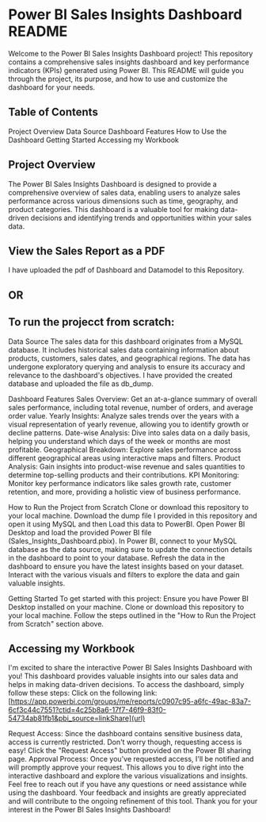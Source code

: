 # Power BI Sales Insights Dashboard README

Welcome to the Power BI Sales Insights Dashboard project!
This repository contains a comprehensive sales insights dashboard and key performance indicators (KPIs) generated using Power BI. This README will guide you through the project, its purpose, and how to use and customize the dashboard for your needs.

## Table of Contents
Project Overview
Data Source
Dashboard Features
How to Use the Dashboard
Getting Started
Accessing my Workbook


## Project Overview
The Power BI Sales Insights Dashboard is designed to provide a comprehensive overview of sales data, enabling users to analyze sales performance across various dimensions such as time, geography, and product categories. This dashboard is a valuable tool for making data-driven decisions and identifying trends and opportunities within your sales data.

## View the Sales Report as a PDF
I have uploaded the pdf of Dashboard and Datamodel to this Repository.

## OR

## To run the projecct from scratch:

Data Source
The sales data for this dashboard originates from a MySQL database. It includes historical sales data containing information about products, customers, sales dates, and geographical regions. The data has undergone exploratory querying and analysis to ensure its accuracy and relevance to the dashboard's objectives. I have provided the created database and uploaded the file as db_dump.

Dashboard Features
Sales Overview: Get an at-a-glance summary of overall sales performance, including total revenue, number of orders, and average order value.
Yearly Insights: Analyze sales trends over the years with a visual representation of yearly revenue, allowing you to identify growth or decline patterns.
Date-wise Analysis: Dive into sales data on a daily basis, helping you understand which days of the week or months are most profitable.
Geographical Breakdown: Explore sales performance across different geographical areas using interactive maps and filters.
Product Analysis: Gain insights into product-wise revenue and sales quantities to determine top-selling products and their contributions.
KPI Monitoring: Monitor key performance indicators like sales growth rate, customer retention, and more, providing a holistic view of business performance.

How to Run the Project from Scratch
Clone or download this repository to your local machine.
Download the dump file I provided in this repository and open it using MySQL and then Load this data to PowerBI.
Open Power BI Desktop and load the provided Power BI file (Sales_Insights_Dashboard.pbix).
In Power BI, connect to your MySQL database as the data source, making sure to update the connection details in the dashboard to point to your database.
Refresh the data in the dashboard to ensure you have the latest insights based on your dataset.
Interact with the various visuals and filters to explore the data and gain valuable insights.

Getting Started
To get started with this project:
Ensure you have Power BI Desktop installed on your machine.
Clone or download this repository to your local machine.
Follow the steps outlined in the "How to Run the Project from Scratch" section above.

## Accessing my Workbook
I'm excited to share the interactive Power BI Sales Insights Dashboard with you! This dashboard provides valuable insights into our sales data and helps in making data-driven decisions. To access the dashboard, simply follow these steps:
Click on the following link: [https://app.powerbi.com/groups/me/reports/c0907c95-a6fc-49ac-83a7-6cf3c44c7551?ctid=4c25b8a6-17f7-46f9-83f0-54734ab81fb1&pbi_source=linkShare](url)

Request Access: Since the dashboard contains sensitive business data, access is currently restricted. Don't worry though, requesting access is easy! Click the "Request Access" button provided on the Power BI sharing page.
Approval Process: Once you've requested access, I'll be notified and will promptly approve your request. This allows you to dive right into the interactive dashboard and explore the various visualizations and insights.
Feel free to reach out if you have any questions or need assistance while using the dashboard. Your feedback and insights are greatly appreciated and will contribute to the ongoing refinement of this tool.
Thank you for your interest in the Power BI Sales Insights Dashboard!



